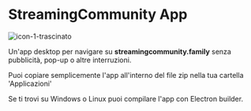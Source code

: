 # StreamingCommunity App

![icon-1-_trascinato_](https://github.com/user-attachments/assets/6ab8b6fc-9cd8-4391-94b7-6a268a57a2eb)

Un'app desktop per navigare su **streamingcommunity.family** senza pubblicità, pop-up o altre interruzioni.

Puoi copiare semplicemente l'app all'interno del file zip nella tua cartella 'Applicazioni'

Se ti trovi su Windows o Linux puoi compilare l'app con Electron builder.
